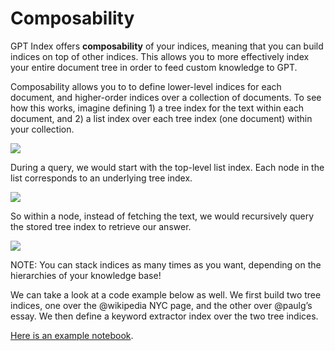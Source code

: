 # Composability


GPT Index offers **composability** of your indices, meaning that you can build indices on top of other indices. This allows you to more effectively index your entire document tree in order to feed custom knowledge to GPT.

Composability allows you to to define lower-level indices for each document, and higher-order indices over a collection of documents. To see how this works, imagine defining 1) a tree index for the text within each document, and 2) a list index over each tree index (one document) within your collection.

<img src="../../_static/composability/diagram.png">

During a query, we would start with the top-level list index. Each node in the list corresponds to an underlying tree index. 

<img src="../../_static/composability/diagram_q1.png">

So within a node, instead of fetching the text, we would recursively query the stored tree index to retrieve our answer.

<img src="../../_static/composability/diagram_q2.png">

NOTE: You can stack indices as many times as you want, depending on the hierarchies of your knowledge base! 


We can take a look at a code example below as well. We first build two tree indices, one over the @wikipedia NYC page, and the other over @paulg’s essay. We then define a keyword extractor index over the two tree indices.

[Here is an example notebook](https://github.com/jerryjliu/gpt_index/blob/main/examples/composable_indices/ComposableIndices.ipynb).
